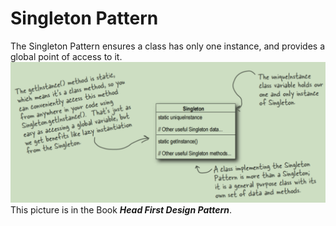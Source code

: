 # Singleton Pattern
The Singleton Pattern ensures a class has only one
instance, and provides a global point of access to it.
![img.png](img.png)
This picture is in the Book ***Head First Design Pattern***.